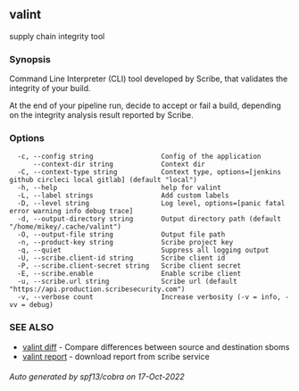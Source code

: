 ## valint

supply chain integrity tool

### Synopsis

Command Line Interpreter (CLI) tool developed by Scribe, that validates the integrity of your build.
	
At the end of your pipeline run, decide to accept or fail a build, depending on the integrity analysis result reported by Scribe.

### Options

```
  -c, --config string                 Config of the application
      --context-dir string            Context dir
  -C, --context-type string           Context type, options=[jenkins github circleci local gitlab] (default "local")
  -h, --help                          help for valint
  -L, --label strings                 Add custom labels
  -D, --level string                  Log level, options=[panic fatal error warning info debug trace]
  -d, --output-directory string       Output directory path (default "/home/mikey/.cache/valint")
  -O, --output-file string            Output file path
  -n, --product-key string            Scribe project key
  -q, --quiet                         Suppress all logging output
  -U, --scribe.client-id string       Scribe client id
  -P, --scribe.client-secret string   Scribe client secret
  -E, --scribe.enable                 Enable scribe client
  -u, --scribe.url string             Scribe url (default "https://api.production.scribesecurity.com")
  -v, --verbose count                 Increase verbosity (-v = info, -vv = debug)
```

### SEE ALSO

* [valint diff](valint_diff.md)	 - Compare differences between source and destination sboms
* [valint report](valint_report.md)	 - download report from scribe service

###### Auto generated by spf13/cobra on 17-Oct-2022
